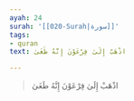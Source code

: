 ```yaml
---
ayah: 24
surah: '[[020-Surah|سورة]]'
tags:
- quran
text: اذْهَبْ إِلَىٰ فِرْعَوْنَ إِنَّهُ طَغَىٰ

---
```

> اذْهَبْ إِلَىٰ فِرْعَوْنَ إِنَّهُ طَغَىٰ
